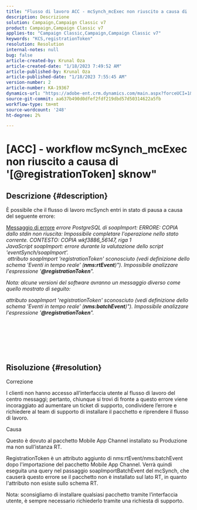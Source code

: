 ```yaml
---
title: "Flusso di lavoro ACC - mcSynch_mcExec non riuscito a causa di '@registrationToken unknow''"
description: Descrizione
solution: Campaign,Campaign Classic v7
product: Campaign,Campaign Classic v7
applies-to: "Campaign Classic,Campaign,Campaign Classic v7"
keywords: "KCS,registrationToken"
resolution: Resolution
internal-notes: null
bug: false
article-created-by: Krunal Oza
article-created-date: "1/18/2023 7:49:52 AM"
article-published-by: Krunal Oza
article-published-date: "1/18/2023 7:55:45 AM"
version-number: 2
article-number: KA-19367
dynamics-url: "https://adobe-ent.crm.dynamics.com/main.aspx?forceUCI=1&pagetype=entityrecord&etn=knowledgearticle&id=88a585ad-0497-ed11-aad1-6045bd0067ea"
source-git-commit: aa637b490d0dfef2fdf219dbd57d50314622a5fb
workflow-type: tm+mt
source-wordcount: '248'
ht-degree: 2%

---
```


# [ACC] - workflow mcSynch_mcExec non riuscito a causa di &#39;[@registrationToken] sknow&quot;

## Descrizione {#description}


È possibile che il flusso di lavoro mcSynch entri in stato di pausa a causa del seguente errore:


<u>Messaggio di errore</u>
*errore PostgreSQL di soapImport: ERRORE: COPIA dallo stdin non riuscita: Impossibile completare l&#39;operazione nello stato corrente. CONTESTO: COPIA wkf3886_56147, riga 1
<br>JavaScript soapImport: errore durante la valutazione dello script &#39;eventSynch/soapImport&#39;.
<br> attributo soapImport &#39;registrationToken&#39; sconosciuto (vedi definizione dello schema &#39;Eventi in tempo reale&#39; (<b>nms:rtEvent</b>)&quot;). Impossibile analizzare l&#39;espressione &#39;<b>@registrationToken</b>&quot;.*

*Nota: alcune versioni del software avranno un messaggio diverso come quello mostrato di seguito:*

*attributo soapImport &#39;registrationToken&#39; sconosciuto (vedi definizione dello schema &#39;Eventi in tempo reale&#39; (<b>nms:batchEvent</b>)&quot;). Impossibile analizzare l&#39;espressione &#39;<b>@registrationToken</b>&quot;.*


<br><br> <br><br> <br>

## Risoluzione {#resolution}


Correzione

I clienti non hanno accesso all’interfaccia utente al flusso di lavoro del centro messaggi; pertanto, chiunque si trovi di fronte a questo errore viene incoraggiato ad aumentare un ticket di supporto, condividere l’errore e richiedere al team di supporto di installare il pacchetto e riprendere il flusso di lavoro.



Causa

Questo è dovuto al pacchetto Mobile App Channel installato su Produzione ma non sull’istanza RT.

RegistrationToken è un attributo aggiunto di nms:rtEvent/nms:batchEvent dopo l&#39;importazione del pacchetto Mobile App Channel. Verrà quindi eseguita una query nel passaggio soapImportBatchEvent del mcSynch, che causerà questo errore se il pacchetto non è installato sul lato RT, in quanto l&#39;attributo non esiste sullo schema RT.



Nota: sconsigliamo di installare qualsiasi pacchetto tramite l’interfaccia utente, è sempre necessario richiederlo tramite una richiesta di supporto.
